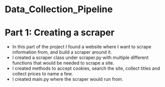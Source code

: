 # Data_Collection_Pipeline

# Part 1: Creating a scraper
- In this part of the project I found a website where I want to scrape information from, and build a scraper around it.
- I created a scraper class under scraper.py with multiple different functions that would be needed to scrape a site.
- I created methods to accept cookies, search the site, collect titles and collect prices to name a few.
- I created main.py where the scraper would run from.